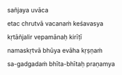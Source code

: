 sañjaya uvāca

etac chrutvā vacanaṁ keśavasya

kṛtāñjalir vepamānaḥ kirīṭī

namaskṛtvā bhūya evāha kṛṣṇaṁ

sa-gadgadaṁ bhīta-bhītaḥ praṇamya